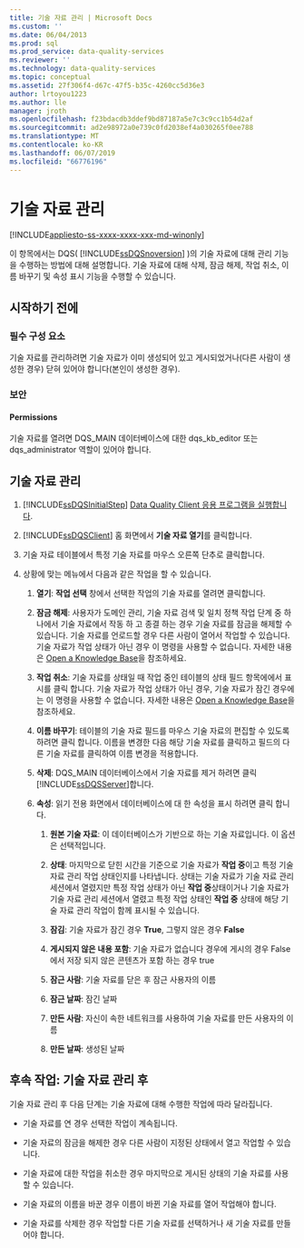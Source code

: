 ```yaml
---
title: 기술 자료 관리 | Microsoft Docs
ms.custom: ''
ms.date: 06/04/2013
ms.prod: sql
ms.prod_service: data-quality-services
ms.reviewer: ''
ms.technology: data-quality-services
ms.topic: conceptual
ms.assetid: 27f306f4-d67c-47f5-b35c-4260cc5d36e3
author: lrtoyou1223
ms.author: lle
manager: jroth
ms.openlocfilehash: f23bdacdb3ddef9bd87187a5e7c3c9cc1b54d2af
ms.sourcegitcommit: ad2e98972a0e739c0fd2038ef4a030265f0ee788
ms.translationtype: MT
ms.contentlocale: ko-KR
ms.lasthandoff: 06/07/2019
ms.locfileid: "66776196"
---
```

# <a name="manage-a-knowledge-base"></a>기술 자료 관리

[!INCLUDE[appliesto-ss-xxxx-xxxx-xxx-md-winonly](../includes/appliesto-ss-xxxx-xxxx-xxx-md-winonly.md)]

  이 항목에서는 DQS( [!INCLUDE[ssDQSnoversion](../includes/ssdqsnoversion-md.md)] )의 기술 자료에 대해 관리 기능을 수행하는 방법에 대해 설명합니다. 기술 자료에 대해 삭제, 잠금 해제, 작업 취소, 이름 바꾸기 및 속성 표시 기능을 수행할 수 있습니다.  
  
##  <a name="BeforeYouBegin"></a> 시작하기 전에  
  
###  <a name="Prerequisites"></a> 필수 구성 요소  
 기술 자료를 관리하려면 기술 자료가 이미 생성되어 있고 게시되었거나(다른 사람이 생성한 경우) 닫혀 있어야 합니다(본인이 생성한 경우).  
  
###  <a name="Security"></a> 보안  
  
####  <a name="Permissions"></a> Permissions  
 기술 자료를 열려면 DQS_MAIN 데이터베이스에 대한 dqs_kb_editor 또는 dqs_administrator 역할이 있어야 합니다.  
  
##  <a name="Manage"></a> 기술 자료 관리  
  
1.  [!INCLUDE[ssDQSInitialStep](../includes/ssdqsinitialstep-md.md)] [Data Quality Client 응용 프로그램을 실행합니다](../data-quality-services/run-the-data-quality-client-application.md).  
  
2.  [!INCLUDE[ssDQSClient](../includes/ssdqsclient-md.md)] 홈 화면에서 **기술 자료 열기**를 클릭합니다.  
  
3.  기술 자료 테이블에서 특정 기술 자료를 마우스 오른쪽 단추로 클릭합니다.  
  
4.  상황에 맞는 메뉴에서 다음과 같은 작업을 할 수 있습니다.  
  
    1.  **열기**: **작업 선택** 창에서 선택한 작업의 기술 자료를 열려면 클릭합니다.  
  
    2.  **잠금 해제**: 사용자가 도메인 관리, 기술 자료 검색 및 일치 정책 작업 단계 중 하나에서 기술 자료에서 작동 하 고 종결 하는 경우 기술 자료를 잠금을 해제할 수 있습니다. 기술 자료를 언로드할 경우 다른 사람이 열어서 작업할 수 있습니다. 기술 자료가 작업 상태가 아닌 경우 이 명령을 사용할 수 없습니다. 자세한 내용은 [Open a Knowledge Base](../data-quality-services/open-a-knowledge-base.md)을 참조하세요.  
  
    3.  **작업 취소**: 기술 자료를 상태일 때 작업 중인 테이블의 상태 필드 항목에에서 표시를 클릭 합니다. 기술 자료가 작업 상태가 아닌 경우, 기술 자료가 잠긴 경우에는 이 명령을 사용할 수 없습니다. 자세한 내용은 [Open a Knowledge Base](../data-quality-services/open-a-knowledge-base.md)을 참조하세요.  
  
    4.  **이름 바꾸기**: 테이블의 기술 자료 필드를 마우스 기술 자료의 편집할 수 있도록 하려면 클릭 합니다. 이름을 변경한 다음 해당 기술 자료를 클릭하고 필드의 다른 기술 자료를 클릭하여 이름 변경을 적용합니다.  
  
    5.  **삭제**: DQS_MAIN 데이터베이스에서 기술 자료를 제거 하려면 클릭 [!INCLUDE[ssDQSServer](../includes/ssdqsserver-md.md)]합니다.  
  
    6.  **속성**: 읽기 전용 화면에서 데이터베이스에 대 한 속성을 표시 하려면 클릭 합니다.  
  
        1.  **원본 기술 자료**: 이 데이터베이스가 기반으로 하는 기술 자료입니다. 이 옵션은 선택적입니다.  
  
        2.  **상태**: 마지막으로 닫힌 시간을 기준으로 기술 자료가 **작업 중**이고 특정 기술 자료 관리 작업 상태인지를 나타냅니다. 상태는 기술 자료가 기술 자료 관리 세션에서 열렸지만 특정 작업 상태가 아닌 **작업 중**상태이거나 기술 자료가 기술 자료 관리 세션에서 열렸고 특정 작업 상태인 **작업 중** 상태에 해당 기술 자료 관리 작업이 함께 표시될 수 있습니다.  
  
        3.  **잠김**: 기술 자료가 잠긴 경우 **True**, 그렇지 않은 경우 **False**  
  
        4.  **게시되지 않은 내용 포함**: 기술 자료가 없습니다 경우에 게시의 경우 False에서 저장 되지 않은 콘텐츠가 포함 하는 경우 true  
  
        5.  **잠근 사람**: 기술 자료를 닫은 후 잠근 사용자의 이름  
  
        6.  **잠근 날짜**: 잠긴 날짜  
  
        7.  **만든 사람**: 자신이 속한 네트워크를 사용하여 기술 자료를 만든 사용자의 이름  
  
        8.  **만든 날짜**: 생성된 날짜  
  
##  <a name="FollowUp"></a> 후속 작업: 기술 자료 관리 후  
 기술 자료 관리 후 다음 단계는 기술 자료에 대해 수행한 작업에 따라 달라집니다.  
  
-   기술 자료를 연 경우 선택한 작업이 계속됩니다.  
  
-   기술 자료의 잠금을 해제한 경우 다른 사람이 지정된 상태에서 열고 작업할 수 있습니다.  
  
-   기술 자료에 대한 작업을 취소한 경우 마지막으로 게시된 상태의 기술 자료를 사용할 수 있습니다.  
  
-   기술 자료의 이름을 바꾼 경우 이름이 바뀐 기술 자료를 열어 작업해야 합니다.  
  
-   기술 자료를 삭제한 경우 작업할 다른 기술 자료를 선택하거나 새 기술 자료를 만들어야 합니다.  
  
  
